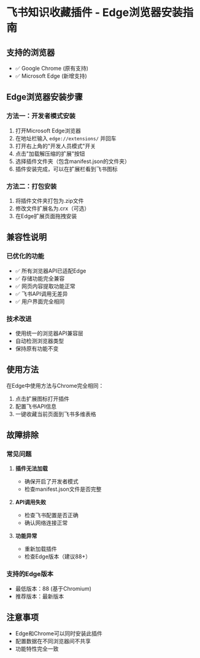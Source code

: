 # 飞书知识收藏插件 - Edge浏览器安装指南

## 支持的浏览器
- ✅ Google Chrome (原有支持)
- ✅ Microsoft Edge (新增支持)

## Edge浏览器安装步骤

### 方法一：开发者模式安装
1. 打开Microsoft Edge浏览器
2. 在地址栏输入 `edge://extensions/` 并回车
3. 打开右上角的"开发人员模式"开关
4. 点击"加载解压缩的扩展"按钮
5. 选择插件文件夹（包含manifest.json的文件夹）
6. 插件安装完成，可以在扩展栏看到飞书图标

### 方法二：打包安装
1. 将插件文件夹打包为.zip文件
2. 修改文件扩展名为.crx（可选）
3. 在Edge扩展页面拖拽安装

## 兼容性说明

### 已优化的功能
- ✅ 所有浏览器API已适配Edge
- ✅ 存储功能完全兼容
- ✅ 网页内容提取功能正常
- ✅ 飞书API调用无差异
- ✅ 用户界面完全相同

### 技术改进
- 使用统一的浏览器API兼容层
- 自动检测浏览器类型
- 保持原有功能不变

## 使用方法
在Edge中使用方法与Chrome完全相同：
1. 点击扩展图标打开插件
2. 配置飞书API信息
3. 一键收藏当前页面到飞书多维表格

## 故障排除

### 常见问题
1. **插件无法加载**
   - 确保开启了开发者模式
   - 检查manifest.json文件是否完整

2. **API调用失败**
   - 检查飞书配置是否正确
   - 确认网络连接正常

3. **功能异常**
   - 重新加载插件
   - 检查Edge版本（建议88+）

### 支持的Edge版本
- 最低版本：88 (基于Chromium)
- 推荐版本：最新版本

## 注意事项
- Edge和Chrome可以同时安装此插件
- 配置数据在不同浏览器间不共享
- 功能特性完全一致